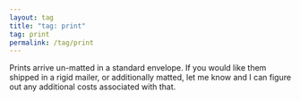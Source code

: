 ```yaml
---
layout: tag
title: "tag: print"
tag: print
permalink: /tag/print
---
```


Prints arrive un-matted in a standard envelope. If you would like them shipped in a rigid mailer, or additionally matted, let me know and I can figure out any additional costs associated with that.
